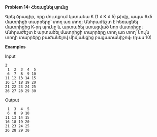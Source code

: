 **Problem 14: Հեռացնել սյունը**

Գրել ծրագիր, որը մուտքում կստանա K (1 ≤ K ≤ 5) թիվը, ապա 6x5 մատրիցի տարրերը՝ տող առ տող։ Անհրաժեշտ է հեռացնել մատրիցից K֊րդ սյունը և արտածել ստացված նոր մատրիցը։ Անհրաժեշտ է արտածել մատրիցի տարրերը տող առ տող՝ նույն տողի տարրերը բաժանելով միմյանցից բացատանիշով։ (դաս 10)

**Examples**

Input
```
2
 1  2  3  4  5
 6  7  8  9 10
11 12 13 14 15
16 17 18 19 20
21 22 23 24 25
26 27 28 29 30
```
Output
```
 1  3  4  5
 6  8  9 10
11 13 14 15
16 18 19 20
21 23 24 25
26 28 29 30
```
